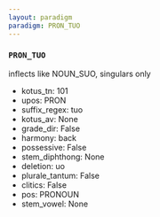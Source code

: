 ```yaml
---
layout: paradigm
paradigm: PRON_TUO
---
```

### ` PRON_TUO `

inflects like NOUN_SUO, singulars only
* kotus_tn: 101
* upos: PRON
* suffix_regex: tuo
* kotus_av: None
* grade_dir: False
* harmony: back
* possessive: False
* stem_diphthong: None
* deletion: uo
* plurale_tantum: False
* clitics: False
* pos: PRONOUN
* stem_vowel: None
